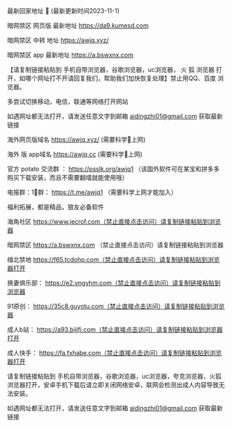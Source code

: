 
最新回家地址 👋 (最新更新时间2023-11-1)

暗网禁区 网页版 最新地址 https://da9.kumesd.com   

暗网禁区 中转 地址  https://awjq.xyz/

暗网禁区 app 最新地址  https://a.bswxnx.com

【请复制链接粘贴到 手机自带浏览器，谷歌浏览器，uc浏览器， 火 狐 浏览器 打开，如哪个网址打不开请回复我们，帮助我们加快恢复处理】禁止用QQ、百度 浏览器。

多尝试切换移动，电信，联通等网络打开网站

如遇网址都无法打开，请发送任意文字到邮箱  aidingzhi01@gmail.com 获取最新链接

海外网页版域名  https://awjq.xyz/ (需要科学🔬上网)

海外 版 app域名  https://awjq.cc (需要科学🔬上网)

官方 potato 交流群 ：  https://psslk.org/awjq1 （该国外软件可在某宝和拼多多购买下载安装，而且不需要翻墙就能使用哦）

电报群：1⃣️群：  https://t.me/awjq1   （需要科学上网才能加入）

福利拓展，都是精品，狼友必备软件


海角社区   https://www.jecrof.com（禁止直接点击访问）请复制链接粘贴到浏览器

暗网禁区  https://a.bswxnx.com （禁止直接点击访问）请复制链接粘贴到浏览器

缅北禁地  https://f65.tcdohp.com（禁止直接点击访问）请复制链接粘贴到浏览器打开

换妻俱乐部： https://e2.vngyhm.com（禁止直接点击访问）请复制链接粘贴到浏览器

91原创： https://35c8.guyotu.com（禁止直接点击访问）请复制链接粘贴到浏览器

成人b站： https://a93.bijlfj.com（禁止直接点击访问）请复制链接粘贴到浏览器打开

成人快手：   https://fa.fxhabe.com（禁止直接点击访问）请复制链接粘贴到浏览器打开

请复制链接粘贴到 手机自带浏览器，谷歌浏览器，uc浏览器，夸克浏览器，火狐浏览器打开，安卓手机下载后请立即关闭网络安卓，联网会检测出成人内容导致无法安装。

如遇网址都无法打开，请发送任意文字到邮箱  aidingzhi01@gmail.com 获取最新链接
